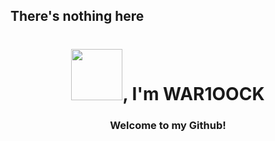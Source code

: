 ## There's nothing here<h1 align="center"><img src="https://i.pinimg.com/originals/a3/e6/1e/a3e61e0dadf41f004c6b08a49cb264f0.gif" width="82">, I'm WAR1OOCK</h1>
<h3 align="center">Welcome to my Github!</h3>